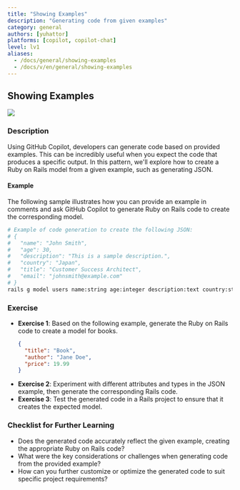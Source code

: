 ```yaml
---
title: "Showing Examples"
description: "Generating code from given examples"
category: general
authors: [yuhattor] 
platforms: [copilot, copilot-chat]
level: lv1
aliases:
  - /docs/general/showing-examples
  - /docs/v/en/general/showing-examples
---
```


## Showing Examples

[<img src="https://img.shields.io/badge/Lv1-Early_Stage_Pattern-blue">](https://github.com/orgs/AI-Native-Development/projects/1/)

### Description

Using GitHub Copilot, developers can generate code based on provided examples. This can be incredibly useful when you expect the code that produces a specific output. In this pattern, we'll explore how to create a Ruby on Rails model from a given example, such as generating JSON.

#### Example

The following sample illustrates how you can provide an example in comments and ask GitHub Copilot to generate Ruby on Rails code to create the corresponding model.

```bash
# Example of code generation to create the following JSON:
# {
#   "name": "John Smith",
#   "age": 30,
#   "description": "This is a sample description.",
#   "country": "Japan",
#   "title": "Customer Success Architect",
#   "email": "johnsmith@example.com"
# }
rails g model users name:string age:integer description:text country:string title:string email:string
```

### Exercise

- **Exercise 1**: Based on the following example, generate the Ruby on Rails code to create a model for books.
  ```json
  {
    "title": "Book",
    "author": "Jane Doe",
    "price": 19.99
  }
  ```
- **Exercise 2**: Experiment with different attributes and types in the JSON example, then generate the corresponding Rails code.
- **Exercise 3**: Test the generated code in a Rails project to ensure that it creates the expected model.

### Checklist for Further Learning

- Does the generated code accurately reflect the given example, creating the appropriate Ruby on Rails code?
- What were the key considerations or challenges when generating code from the provided example?
- How can you further customize or optimize the generated code to suit specific project requirements?
